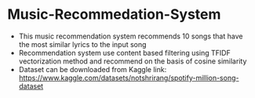 # Music-Recommedation-System
- This music recommendation system recommends 10 songs that have the most similar lyrics to the input song
- Recommendation system use content based filtering using TFIDF vectorization method and recommend on the basis of cosine similarity
- Dataset can be downloaded from Kaggle link: https://www.kaggle.com/datasets/notshrirang/spotify-million-song-dataset
